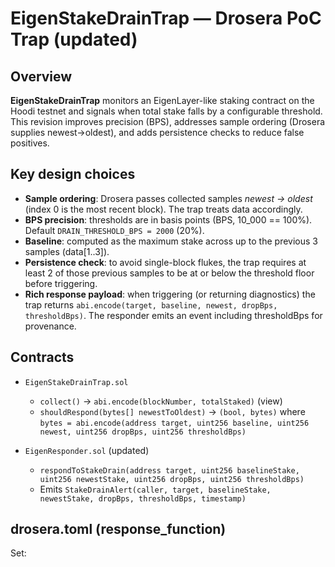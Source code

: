 # EigenStakeDrainTrap — Drosera PoC Trap (updated)

## Overview
**EigenStakeDrainTrap** monitors an EigenLayer-like staking contract on the Hoodi testnet and signals when total stake falls by a configurable threshold. This revision improves precision (BPS), addresses sample ordering (Drosera supplies newest→oldest), and adds persistence checks to reduce false positives.

## Key design choices
- **Sample ordering**: Drosera passes collected samples *newest → oldest* (index 0 is the most recent block). The trap treats data accordingly.
- **BPS precision**: thresholds are in basis points (BPS, 10_000 == 100%). Default `DRAIN_THRESHOLD_BPS = 2000` (20%).
- **Baseline**: computed as the maximum stake across up to the previous 3 samples (data[1..3]).
- **Persistence check**: to avoid single-block flukes, the trap requires at least 2 of those previous samples to be at or below the threshold floor before triggering.
- **Rich response payload**: when triggering (or returning diagnostics) the trap returns `abi.encode(target, baseline, newest, dropBps, thresholdBps)`. The responder emits an event including thresholdBps for provenance.

## Contracts
- `EigenStakeDrainTrap.sol`
  - `collect()` → `abi.encode(blockNumber, totalStaked)` (view)
  - `shouldRespond(bytes[] newestToOldest)` → `(bool, bytes)` where `bytes = abi.encode(address target, uint256 baseline, uint256 newest, uint256 dropBps, uint256 thresholdBps)`

- `EigenResponder.sol` (updated)
  - `respondToStakeDrain(address target, uint256 baselineStake, uint256 newestStake, uint256 dropBps, uint256 thresholdBps)`
  - Emits `StakeDrainAlert(caller, target, baselineStake, newestStake, dropBps, thresholdBps, timestamp)`

## drosera.toml (response_function)
Set:

